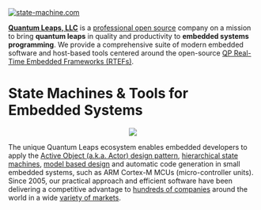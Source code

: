 <a href="https://www.state-machine.com" title="state-machine.com">
<img src="https://www.state-machine.com/attachments/logo_ql-qr.webp" title="state-machine.com">
</a>

[<b>Quantum Leaps, LLC</b>](https://www.state-machine.com) is a
[professional open source](https://www.state-machine.com/about#OpenSource)
company on a mission to bring **quantum leaps** in quality and productivity
to **embedded systems programming**. We provide a comprehensive suite of
modern embedded software and host-based tools centered around the open-source
[QP Real-Time Embedded Frameworks (RTEFs)](https://www.state-machine.com/rtef).

# State Machines & Tools for Embedded Systems
<p align="center">
<a href="https://www.state-machine.com/products" title="state-machine.com">
<img src="https://www.state-machine.com/attachments/qp-ecosystem.webp"/></a>
</p>

The unique Quantum Leaps ecosystem enables embedded developers to apply the
[Active Object (a.k.a. Actor) design pattern](https://www.state-machine.com/active-object),
[hierarchical state machines](https://www.state-machine.com/fsm#HSM),
[model based design](https://www.state-machine.com/mbd) and automatic
code generation in small embedded systems, such as ARM Cortex-M MCUs
(micro-controller units). Since 2005, our practical approach and efficient
software have been delivering a competitive advantage to
[hundreds of companies](https://www.state-machine.com/customers/) around the world
in a wide [variety of markets](https://www.state-machine.com/customers/#Markets).

